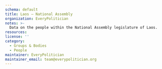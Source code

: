 ```yaml
---
schema: default
title: Laos — National Assembly
organization: EveryPolitician
notes: >-
  Data on the people within the National Assembly legislature of Laos.
resources:
license: ''
category:
  - Groups & Bodies
  - People
maintainer: EveryPolitician
maintainer_email: team@everypolitician.org
---
```

